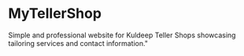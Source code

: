 # MyTellerShop
Simple and professional website for Kuldeep Teller Shops showcasing tailoring services and contact information."
